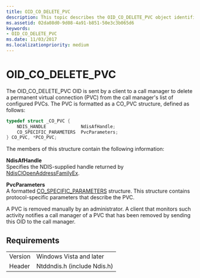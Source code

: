 ```yaml
---
title: OID_CO_DELETE_PVC
description: This topic describes the OID_CO_DELETE_PVC object identifier (OID).
ms.assetid: 02da08d0-9d08-4a91-b851-50e3c3b065d6
keywords:
- OID_CO_DELETE_PVC
ms.date: 11/03/2017
ms.localizationpriority: medium
---
```


# OID_CO_DELETE_PVC

The OID_CO_DELETE_PVC OID is sent by a client to a call manager to delete a permanent virtual connection (PVC) from the call manager's list of configured PVCs. The PVC is formatted as a CO_PVC structure, defined as follows:

```c++
typedef struct _CO_PVC {
    NDIS_HANDLE             NdisAfHandle;
    CO_SPECIFIC_PARAMETERS  PvcParameters;
} CO_PVC, *PCO_PVC;
``` 

The members of this structure contain the following information:

**NdisAfHandle**  
Specifies the NDIS-supplied handle returned by [NdisClOpenAddressFamilyEx](https://docs.microsoft.com/windows-hardware/drivers/ddi/content/ndis/nf-ndis-ndisclopenaddressfamilyex).

**PvcParameters**  
A formatted [CO_SPECIFIC_PARAMETERS](https://docs.microsoft.com/windows-hardware/drivers/ddi/content/ndis/nf-ndis-ndisclopenaddressfamilyex) structure. This structure contains protocol-specific parameters that describe the PVC.

A PVC is removed manually by an administrator. A client that monitors such activity notifies a call manager of a PVC that has been removed by sending this OID to the call manager.

## Requirements

| | |
| --- | --- |
| Version | Windows Vista and later |
| Header | Ntddndis.h (include Ndis.h) |

